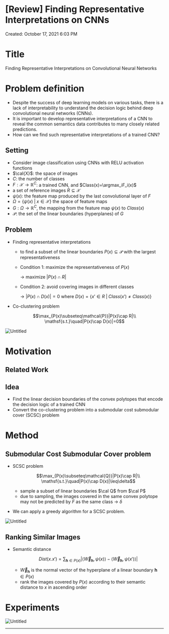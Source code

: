 # [Review] Finding Representative Interpretations on CNNs

Created: October 17, 2021 6:03 PM

# Title

Finding Representative Interpretations on Convolutional Neural Networks

# Problem definition

- Despite the success of deep learning models on various tasks, there is a lack of interpretability to understand the decision logic behind deep convolutional neural networks (CNNs).
- It is important to develop representative interpretations of a CNN to reveal the common semantics data contributes to many closely related predictions.
- How can we find such representative interpretations of a trained CNN?

## Setting

- Consider image classification using CNNs with RELU activation functions
- $\cal{X}$: the space of images
- $C$: the number of classes
- $F:\mathcal{X}\rightarrow\mathbb{R}^C$: a trained CNN, and $Class(x)=\argmax_iF_i(x)$
- a set of reference images $R\subseteq\mathcal{X}$
- $\psi(x)$: the feature map produced by the last convolutional layer of $F$
- $\Omega=\{\psi(x)\;|\;x\in\mathcal{X} \}$ the space of feature maps
- $G:\Omega\rightarrow\mathbb{R}^C$, the mapping from the feature map $\psi(x)$ to $Class(x)$
- $\mathcal{P}$: the set of the linear boundaries (hyperplanes) of $G$

## Problem

- Finding representative interpretations
    - to find a subset of the linear boundaries $P(x)\subseteq\mathcal{P}$ with the largest representativeness
    - Condition 1: maximize the representativeness of $P(x)$
        
        → maximize $|P(x)\cap R|$
        
    - Condition 2: avoid covering images in different classes
        
        → $|P(x)\cap D(x)|=0$ where $D(x)=\{x'\in R\;|\;Class(x')\neq Class(x)\}$
        
- Co-clustering problem

$$\max_{P(x)\subseteq\mathcal{P}}|P(x)\cap R|\\
\mathsf{s.t.}\quad|P(x)\cap D(x)|=0$$

![Untitled](%5BReview%5D%20Finding%20Representative%20Interpretations%20on%20cbb5f8a3e3c94badb112bb7164bafb3a/Untitled.png)

# Motivation

## Related Work

## Idea

- Find the linear decision boundaries of the convex polytopes that encode the decision logic of a trained CNN
- Convert the co-clustering problem into a submodular cost submodular cover (SCSC) problem

# Method

## Submodular Cost Submodular Cover problem

- SCSC problem
    
    $$\max_{P(x)\subseteq\mathcal{Q}}|P(x)\cap R|\\
    \mathsf{s.t.}\quad|P(x)\cap D(x)|\leq\delta$$
    
    - sample a subset of linear boundaries $\cal Q$ from $\cal P$
    - due to sampling, the images covered in the same convex polytope may not be predicted by $F$ as the same class → $\delta$
- We can apply a greedy algorithm for a SCSC problem.

![Untitled](%5BReview%5D%20Finding%20Representative%20Interpretations%20on%20cbb5f8a3e3c94badb112bb7164bafb3a/Untitled%201.png)

## Ranking Similar Images

- Semantic distance
    
    $$Dist(x.x')=\sum_{\mathbf{h}\in P(x)}\Big\vert
    \langle \overrightarrow{W}_\mathbf{h},\psi(x)\rangle
    -\langle \overrightarrow{W}_\mathbf{h},\psi(x')\rangle \Big\vert$$
    
    - $\overrightarrow{W}_\mathbf{h}$ is the normal vector of the hyperplane of a linear boundary $\mathbf{h}\in P(x)$
    - rank the images covered by $P(x)$ according to their semantic distance to $x$ in ascending order

# Experiments

![Untitled](%5BReview%5D%20Finding%20Representative%20Interpretations%20on%20cbb5f8a3e3c94badb112bb7164bafb3a/Untitled%202.png)

---